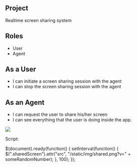 ## Project

Realtime screen sharing system

## Roles

- User
- Agent

## As a User

- I can initiate a screen sharing session with the agent
- I can stop the screen sharing session with the agent


## As an Agent

- I can request the user to share his/her screen
- I can see everything that the user is doing inside the app.


<body>
  <img src="/static/img/shared.png" class="sharedScreen">
</body>

Script:

$(document).ready(function() {
  setInterval(function() {
    $(".sharedScreen").attr("src", "/static/img/shared.png?v=" + someRandomNumber);
  }, 100);
});

